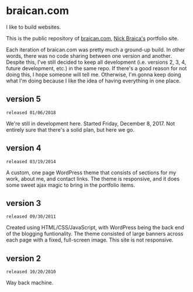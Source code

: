braican.com
===========

I like to build websites.

This is the public repository of [braican.com](http://braican.com), [Nick Braica's](http://twitter.com/braican) portfolio site.

Each iteration of braican.com was pretty much a ground-up build. In other words, there was no code sharing between one version and another. Despite this, I've still decided to keep all development (i.e. versions 2, 3, 4, future development, etc.) in the same repo. If there's a good reason for not doing this, I hope someone will tell me. Otherwise, I'm gonna keep doing what I'm doing because I like the idea of having everything in one place.

## version 5
`released 01/06/2018`

We're still in development here. Started Friday, December 8, 2017. Not entirely sure that there's a solid plan, but here we go.

## version 4
`released 03/19/2014`

A custom, one page WordPress theme that consists of sections for my work, about me, and contact links. The theme is responsive, and it does some sweet ajax magic to bring in the portfolio items.

## version 3
`released 09/30/2011`

Created using HTML/CSS/JavaScript, with WordPress being the back end of the blogging funtionality. The theme consisted of large banners across each page with a fixed, full-screen image. This site is not responsive.

## version 2
`released 10/20/2010`

Way back machine.
